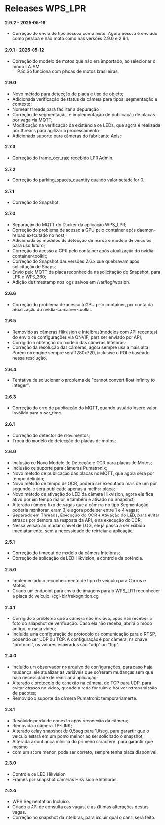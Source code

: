 # Releases WPS_LPR

#### 2.9.2 - 2025-05-16

* Correção do envio de tipo pessoa como moto. Agora pessoa é enviado 
como pessoa e não moto como nas versões 2.9.0 e 2.9.1.

#### 2.9.1 - 2025-05-12

* Correção do modelo de motos que não era importado, ao selecionar o modo LATAM.  
  &nbsp;&nbsp;&nbsp;&nbsp;P.S: Só funciona com placas de motos brasileiras.

#### 2.9.0

* Novo método para detecção de placa e tipo de objeto;
* Adicionada verificação de status da câmera para tipos: segmentação e contexto;
* Nomear threads para facilitar a depuração;
* Correção de segmentação, e implementação de publicação de placas por vaga via MQTT;
* Modificação na verificação da existência de LEDs, que agora é realizada por threads para agilizar o processamento;
* Adicionado suporte para câmeras do fabricante Axis;

#### 2.7.3

* Correção do frame_ocr_rate recebido LPR Admin.

#### 2.7.2

* Correção do parking_spaces_quantity quando valor setado for 0.


#### 2.7.1

* Correção do Snapshot.

#### 2.7.0

* Separação do MQTT do Docker da aplicação WPS_LPR;
* Correção do problema de acesso a GPU pelo container após daemon-reload executado no host;
* Adicionado os modelos de detecção de marca e modelo de veículos para uso futuro;
* Correção do acesso a GPU pelo container após atualização do nvidia-container-toolkit;
* Correção do Snapshot das versões 2.6.x que quebravam após solicitação de Snaps;
* Envio pelo MQTT da placa reconhecida na solicitação do Snapshot, para LPR e WPS_360;
* Adição de timestamp nos logs salvos em /var/log/wpslpr/.


#### 2.6.6

* Correção do problema de acesso à GPU pelo container, por conta da atualização do nvidia-container-toolkit.

#### 2.6.5

* Removido as câmeras Hikvision e Intelbras(modelos com API recentes) do
  envio de configurações via ONVIF, para ser enviado por API;
* Corrigido a obtenção do modelo das câmeras Intelbras;
* Correção da resolução das câmeras, agora sempre usa a mais alta. Porém no engine sempre será 1280x720, 
inclusive o ROI é baseado nessa resolução.

#### 2.6.4

* Tentativa de solucionar o problema de "cannot convert float infinity to integer".

#### 2.6.3

* Correção do erro de publicação do MQTT, quando usuário insere valor
  inválido para o ocr_time.

#### 2.6.1

* Correção do detector de movimentos;
* Troca do modelo de detecção de placas de motos;

#### 2.6.0

* Inclusão de Novo Modelo de Detecção e OCR para placas de Motos;
* Inclusão de suporte para câmeras Pumatronix;
* Novo método de publicação das placas no MQTT, que agora será por tempo definido;
* Novo método de tempo de OCR, poderá ser executado mais de um por segundo, e 
será publicado apenas a melhor placa;
* Novo método de ativação do LED da câmera Hikvision, agora ele fica ativo por um 
tempo maior, e também é ativado no Snapshot;
* Alterado número fixo de vagas que a câmera no tipo Segmentação poderia monitorar, 
eram 3, e agora pode ser entre 1 e 4 vagas;
* Separado em Threads, Execução do OCR e Ativação do LED, para evitar atrasos por 
demora na resposta da API, e na execução do OCR;
* Nessa versão ao mudar o nível de LOG, ele já passa a ser exibido imediatamente, 
sem a necessidade de reiniciar a aplicação.

#### 2.5.1

* Correção do timeout de modelo da câmera Intelbras;
* Correção de aplicação de LED Hikvision, e controle da potência.

#### 2.5.0

* Implementado o reconhecimento de tipo de veículo para Carros e Motos;
* Criado um endpoint para envio de imagens para o WPS_LPR reconhecer a placa do veículo. /cgi-bin/rekognition.cgi

#### 2.4.1

* Corrigido o problema que a câmera não iniciava, após não receber a foto do snapshot de verificação. Caso ela não receba, abrirá o modo antigo, ou seja vídeo;
* Incluída uma configuração de protocolo de comunicação para o RTSP, podendo ser UDP ou TCP. A configuração é por câmera, na chave "protocol", os valores esperados são "udp" ou "tcp".

#### 2.4.0

* Incluído um observador no arquivo de configurações, para caso haja mudança, ele 
atualizar as variáveis que sofreram mudanças sem que haja necessidade de reiniciar a aplicação;
* Alterado o protocolo de conexão na câmera, de TCP para UDP, para evitar atrasos 
no vídeo, quando a rede for ruim e houver retransmissão de pacotes;
* Removido o suporte da câmera Pumatronix temporariamente.

#### 2.3.1

* Resolvido perda de conexão após reconexão da câmera;
* Removida a câmera TP-LINK;
* Alterado delay snapshot de 0,5seg para 1,0seg, para garantir que o veículo 
estará em um ponto melhor ao ser solicitado o snapshot;
* Alterada a confiança mínima do primeiro caractere, para garantir que mesmo 
* com um score menor, pode ser correto, sempre tenha placa disponível.

#### 2.3.0

* Controle de LED Hikvision;
* Frames por snapshot câmeras Hikvision e Intelbras.

#### 2.2.0

* WPS Segmentation Incluído.
* Criado a API de consulta das vagas, e as últimas alterações destas vagas.
* Correção no snapshot da Intelbras, para incluir qual o canal será feito.
